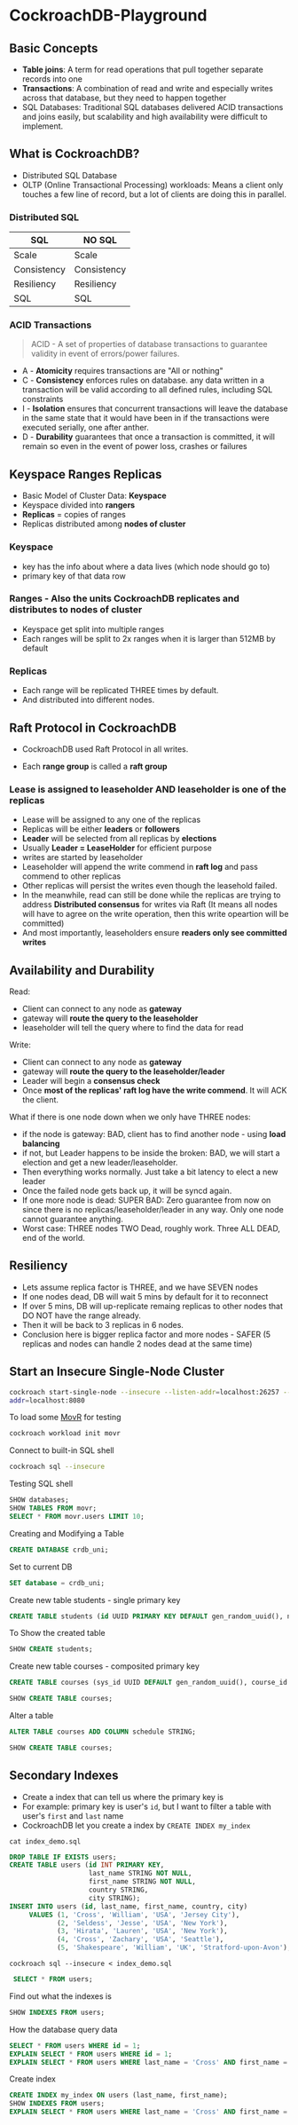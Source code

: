 # CockroachDB-Playground
## Basic Concepts

- **Table joins**: A term for read operations that pull together separate records into one
- **Transactions**: A combination of read and write and especially writes across that database, but they need to happen together
- SQL Databases: Traditional SQL databases delivered ACID transactions and joins easily, but scalability and high availability were difficult to implement.

## What is CockroachDB?

- Distributed SQL Database
- OLTP (Online Transactional Processing) workloads: Means a client only touches a few line of record, but a lot of clients are doing this in parallel.

### Distributed SQL

| SQL         | NO SQL      |
| ----------- | ----------- |
| Scale       | Scale       |
| Consistency | Consistency |
| Resiliency  | Resiliency  |
| SQL         | SQL         |

### ACID Transactions

> ACID - A set of properties of database transactions to guarantee validity in event of errors/power failures.

- A - **Atomicity** requires transactions are "All or nothing"
- C - **Consistency** enforces rules on database. any data written in a transaction will be valid according to all defined rules, including SQL constraints
- I - **Isolation** ensures that concurrent transactions will leave the database in the same state that it would have been in if the transactions were executed serially, one after anther.
- D - **Durability** guarantees that once a transaction is committed, it will remain so even in the event of power loss, crashes or failures

## Keyspace Ranges Replicas

- Basic Model of Cluster Data: **Keyspace**
- Keyspace divided into **rangers**
- **Replicas** = copies of ranges
- Replicas distributed among **nodes of cluster**

### Keyspace

- key has the info about where a data lives (which node should go to)
- primary key of that data row

### Ranges - Also the units CockroachDB replicates and distributes to nodes of cluster

- Keyspace get split into multiple ranges
- Each ranges will be split to 2x ranges when it is larger than 512MB by default

### Replicas

- Each range will be replicated THREE times by default. 
- And distributed into different nodes.

## Raft Protocol in CockroachDB

- CockroachDB used Raft Protocol in all writes.

- Each **range group** is called a **raft group**

### Lease is assigned to leaseholder AND leaseholder is one of the replicas

- Lease will be assigned to any one of the replicas
- Replicas will be either **leaders** or **followers**
- **Leader** will be selected from all replicas by **elections**
- Usually **Leader = LeaseHolder** for efficient purpose
- writes are started by leaseholder
- Leaseholder will append the write commend in **raft log** and pass commend to other replicas
- Other replicas will persist the writes even though the leasehold failed.
- In the meanwhile, read can still be done while the replicas are trying to address **Distributed consensus** for writes via Raft (It means all nodes will have to agree on the write operation, then this write opeartion will be committed)
- And most importantly, leaseholders ensure **readers only see committed writes**

## Availability and Durability

Read:

- Client can connect to any node as **gateway**
- gateway will **route the query to the leaseholder**
- leaseholder will tell the query where to find the data for read

Write:

- Client can connect to any node as **gateway**
- gateway will **route the query to the leaseholder/leader**
- Leader will begin a **consensus check**
- Once **most of the replicas' raft log have the write commend**. It will ACK the client.

What if there is one node down when we only have THREE nodes: 

- if the node is gateway: BAD, client has to find another node - using **load balancing**
- if not, but Leader happens to be inside the broken: BAD, we will start a election and get a new leader/leaseholder.
- Then everything works normally. Just take a bit latency to elect a new leader
- Once the failed node gets back up, it will be syncd again.
- If one more node is dead: SUPER BAD: Zero guarantee from now on since there is no replicas/leaseholder/leader in any way. Only one node cannot guarantee anything.
- Worst case: THREE nodes TWO Dead, roughly work. Three ALL DEAD, end of the world.

## Resiliency

- Lets assume replica factor is THREE, and we have SEVEN nodes
- If one nodes dead, DB will wait 5 mins by default for it to reconnect
- If over 5 mins, DB will up-replicate remaing replicas to other nodes that DO NOT have the range already.
- Then it will be back to 3 replicas in 6 nodes.
- Conclusion here is bigger replica factor and more nodes - SAFER (5 replicas and nodes can handle 2 nodes dead at the same time)

## Start an Insecure Single-Node Cluster

```bash
cockroach start-single-node --insecure --listen-addr=localhost:26257 --http-
addr=localhost:8080
```

To load some [MovR](https://www.cockroachlabs.com/docs/stable/movr.html) for testing

```bash
cockroach workload init movr
```

Connect to built-in SQL shell

```bash
cockroach sql --insecure
```

Testing SQL shell

```sql
SHOW databases;
SHOW TABLES FROM movr;
SELECT * FROM movr.users LIMIT 10;
```

Creating and Modifying a Table

```sql
CREATE DATABASE crdb_uni;
```

Set to current DB

```sql
SET database = crdb_uni;
```

Create new table students - single primary key

```sql
CREATE TABLE students (id UUID PRIMARY KEY DEFAULT gen_random_uuid(), name STRING);
```

To Show the created table

```sql
SHOW CREATE students;
```

Create new table courses - composited primary key

```sql
CREATE TABLE courses (sys_id UUID DEFAULT gen_random_uuid(), course_id INT, name STRING, PRIMARY KEY (sys_id, course_id));

SHOW CREATE TABLE courses;
```

Alter a table

```sql
ALTER TABLE courses ADD COLUMN schedule STRING;

SHOW CREATE TABLE courses;
```

## Secondary Indexes

- Create a index that can tell us where the primary key is
- For example: primary key is user's `id`, but I want to filter a table with user's `first` and `last` name
- CockroachDB let you create a index by `CREATE INDEX my_index` 

```shell
cat index_demo.sql
```

```sql
DROP TABLE IF EXISTS users;
CREATE TABLE users (id INT PRIMARY KEY,
                    last_name STRING NOT NULL,
                    first_name STRING NOT NULL,
                    country STRING,
                    city STRING);
INSERT INTO users (id, last_name, first_name, country, city)
     VALUES (1, 'Cross', 'William', 'USA', 'Jersey City'),
            (2, 'Seldess', 'Jesse', 'USA', 'New York'),
            (3, 'Hirata', 'Lauren', 'USA', 'New York'),
            (4, 'Cross', 'Zachary', 'USA', 'Seattle'),
            (5, 'Shakespeare', 'William', 'UK', 'Stratford-upon-Avon');
```

```shell
cockroach sql --insecure < index_demo.sql 
```

```sql
 SELECT * FROM users;
```

Find out what the indexes is

```sql
SHOW INDEXES FROM users;
```

How the database query data

```sql
SELECT * FROM users WHERE id = 1;
EXPLAIN SELECT * FROM users WHERE id = 1;
EXPLAIN SELECT * FROM users WHERE last_name = 'Cross' AND first_name = 'William';
```

Create index

```sql
CREATE INDEX my_index ON users (last_name, first_name);
SHOW INDEXES FROM users;
EXPLAIN SELECT * FROM users WHERE last_name = 'Cross' AND first_name = 'William';
```
